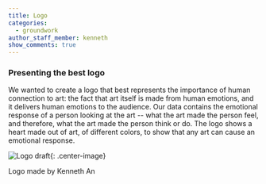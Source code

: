 ```yaml
---
title: Logo 
categories:
  - groundwork
author_staff_member: kenneth
show_comments: true
---
```


### Presenting the best logo

We wanted to create a logo that best represents the importance of human connection to art: the fact that art itself is made from human emotions, and it delivers human emotions to the audience. Our data contains the emotional response of a person looking at the art -- what the art made the person feel, and therefore, what the art made the person think or do. The logo shows a heart made out of art, of different colors, to show that any art can cause an emotional response.

![Logo draft](/museum-experience/images/logo-draft.png){: .center-image}

Logo made by Kenneth An
